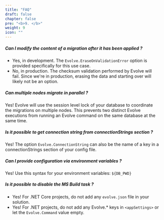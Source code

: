 ```yaml
---
title: "FAQ"
draft: false
chapter: false
pre: "<b>9. </b>"
weight: 9
icon: ""
---
```


##### Can I modify the content of a migration after it has been applied ?

- Yes, in development. The `Evolve.EraseOnValidationError` option is provided specifically for this use case. 
- No, in production. The checksum validation performed by Evolve will fail. Since we're in production, erasing the data and starting over will likely not be an option.

##### Can multiple nodes migrate in parallel ?

Yes! Evolve will use the session level lock of your database to coordinate the migrations on multiple nodes. This prevents two distinct Evolve executions from running an Evolve command on the same database at the same time.

##### Is it possible to get connection string from connectionStrings section ?

Yes! The option `Evolve.ConnectionString` can also be the name of a key in a connectionStrings section of your config file.

##### Can I provide configuration via environment variables ?

Yes! Use this syntax for your environment variables: `${DB_PWD}`

##### Is it possible to disable the MS Build task ?

- Yes! For .NET Core projects, do not add any `evolve.json` file in your solution.
- Yes! For .NET projects, do not add any Evolve.* keys in `<appSettings>` or let the `Evolve.Command` value empty.
